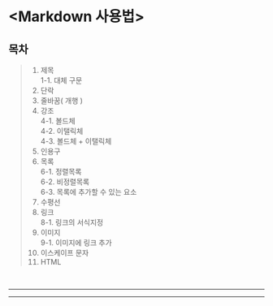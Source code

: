 # __<Markdown 사용법>__


## __목차__

>1. 제목</br>1-1. 대체 구문
>2. 단락</br>
>3. 줄바꿈( 개행 )</br>
>4. 강조</br>4-1. 볼드체</br>4-2. 이탤릭체</br>4-3. 볼드체 + 이탤릭체
>5. 인용구</br>
>6. 목록</br>6-1. 정렬목록</br>6-2. 비정렬목록</br>6-3. 목록에 추가할 수 있는 요소
>7. 수평선</br>
>8. 링크</br>8-1. 링크의 서식지정
>9. 이미지</br>9-1. 이미지에 링크 추가
>10. 이스케이프 문자</br>
>11. HTML</br>


<br>

---

---